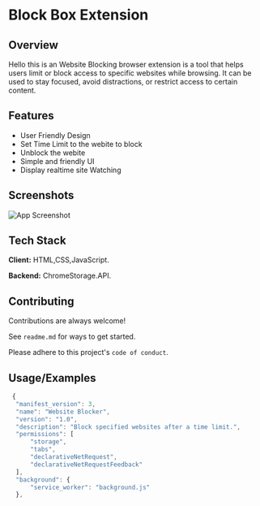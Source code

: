 # Block Box Extension 


## Overview 

Hello this is an Website Blocking browser extension is a tool that helps users limit or block access to specific websites while browsing. It can be used to stay focused, avoid distractions, or restrict access to certain content.

## Features 

- User Friendly Design
- Set Time Limit to the webite to block
- Unblock the webite
- Simple and friendly UI
- Display realtime site Watching


## Screenshots

![App Screenshot](https://www.codester.com/static/uploads/items/000/030/30366/icon.png)


## Tech Stack

**Client:** HTML,CSS,JavaScript.

**Backend:** ChromeStorage.API.
## Contributing

Contributions are always welcome!

See `readme.md` for ways to get started.

Please adhere to this project's `code of conduct`.


## Usage/Examples

```JavaScript
 {
  "manifest_version": 3,
  "name": "Website Blocker",
  "version": "1.0",
  "description": "Block specified websites after a time limit.",
  "permissions": [
      "storage",
      "tabs",
      "declarativeNetRequest",
      "declarativeNetRequestFeedback"
  ],
  "background": {
      "service_worker": "background.js"
  },
```

